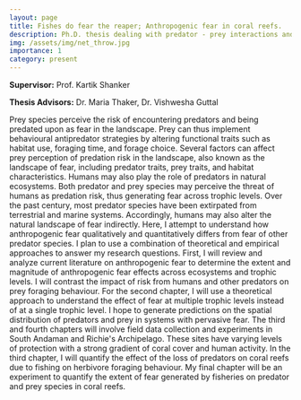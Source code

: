 ```yaml
---
layout: page
title: Fishes do fear the reaper; Anthropogenic fear in coral reefs.
description: Ph.D. thesis dealing with predator - prey interactions and the ecology of fear.
img: /assets/img/net_throw.jpg
importance: 1
category: present
---
```


**Supervisor:** Prof. Kartik Shanker

**Thesis Advisors:** Dr. Maria Thaker, Dr. Vishwesha Guttal

Prey species perceive the risk of encountering predators and being predated upon as fear in the landscape. Prey can thus implement behavioural antipredator strategies by altering functional traits such as habitat use, foraging time, and forage choice. Several factors can affect prey perception of predation risk in the landscape, also known as the landscape of fear, including predator traits, prey traits, and habitat characteristics. Humans may also play the role of predators in natural ecosystems. Both predator and prey species may perceive the threat of humans as predation risk, thus generating fear across trophic levels. Over the past century, most predator species have been extirpated from terrestrial and marine systems. Accordingly, humans may also alter the natural landscape of fear indirectly. Here, I attempt to understand how anthropogenic fear qualitatively and quantitatively differs from fear of other predator species. I plan to use a combination of theoretical and empirical approaches to answer my research questions. First, I will review and analyze current literature on anthropogenic fear to determine the extent and magnitude of anthropogenic fear effects across ecosystems and trophic levels. I will contrast the impact of risk from humans and other predators on prey foraging behaviour. For the second chapter, I will use a theoretical approach to understand the effect of fear at multiple trophic levels instead of at a single trophic level. I hope to generate predictions on the spatial distribution of predators and prey in systems with pervasive fear. The third and fourth chapters will involve field data collection and experiments in South Andaman and Richie's Archipelago. These sites have varying levels of protection with a strong gradient of coral cover and human activity. In the third chapter, I will quantify the effect of the loss of predators on coral reefs due to fishing on herbivore foraging behaviour. My final chapter will be an experiment to quantify the extent of fear generated by fisheries on predator and prey species in coral reefs. 